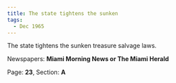 ```yaml
---  
title: The state tightens the sunken  
tags:  
  - Dec 1965  
---  
```

  
The state tightens the sunken treasure salvage laws.  
  
Newspapers: **Miami Morning News or The Miami Herald**  
  
Page: **23**, Section: **A** 
